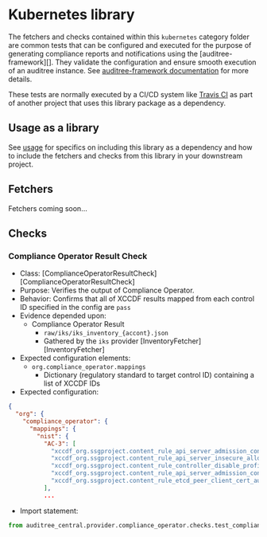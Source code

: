 # Kubernetes library

The fetchers and checks contained within this `kubernetes` category folder are
common tests that can be configured and executed for the purpose of generating
compliance reports and notifications using the [auditree-framework][].  They
validate the configuration and ensure smooth execution of an auditree instance.
See [auditree-framework documentation](https://complianceascode.github.io/auditree-framework/)
for more details.

These tests are normally executed by a CI/CD system like
[Travis CI](https://travis-ci.com/) as part of another project that uses this
library package as a dependency.

## Usage as a library

See [usage][usage] for specifics on including this library as a dependency and
how to include the fetchers and checks from this library in your downstream project.

## Fetchers

Fetchers coming soon...

## Checks

### Compliance Operator Result Check

* Class: [ComplianceOperatorResultCheck][ComplianceOperatorResultCheck]
* Purpose: Verifies the output of Compliance Operator.
* Behavior: Confirms that all of XCCDF results mapped from each control ID specified in the config are `pass`
* Evidence depended upon:
  * Compliance Operator Result
    * `raw/iks/iks_inventory_{accont}.json`
    * Gathered by the `iks` provider [InventoryFetcher][InventoryFetcher]
* Expected configuration elements:
  * `org.compliance_operator.mappings`
    * Dictionary (regulatory standard to target control ID) containing a list of XCCDF IDs
* Expected configuration:
```json
{
  "org": {
    "compliance_operator": {
      "mappings": {
        "nist": {
          "AC-3": [
            "xccdf_org.ssgproject.content_rule_api_server_admission_control_plugin_DenyEscalatingExec",
            "xccdf_org.ssgproject.content_rule_api_server_insecure_allow_any_token",
            "xccdf_org.ssgproject.content_rule_controller_disable_profiling",
            "xccdf_org.ssgproject.content_rule_api_server_admission_control_plugin_AlwaysPullImages",
            "xccdf_org.ssgproject.content_rule_etcd_peer_client_cert_auth"
          ],
          ...
```

* Import statement:

```python
from auditree_central.provider.compliance_operator.checks.test_compliance_check import ComplianceOperatorResultCheck
```


[usage]: https://github.com/ComplianceAsCode/auditree-arboretum#usage
